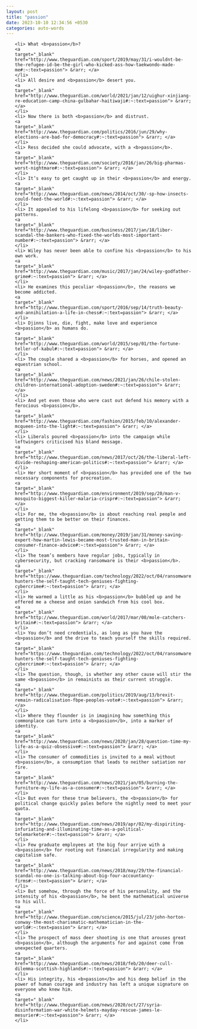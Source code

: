 ```yaml
---
layout: post
title: "passion"
date: 2023-10-10 12:34:56 +0530
categories: auto-words
---
```

<ol>

    <li> What <b>passion</b>?
    <a 
    target="_blank" 
    href="http://www.theguardian.com/sport/2019/may/31/i-wouldnt-be-the-refugee-id-be-the-girl-who-kicked-ass-how-taekwondo-made-me#:~:text=passion"> &rarr; </a>
    </li>
    <li> All desire and <b>passion</b> desert you.
    <a 
    target="_blank" 
    href="http://www.theguardian.com/world/2021/jan/12/uighur-xinjiang-re-education-camp-china-gulbahar-haitiwaji#:~:text=passion"> &rarr; </a>
    </li>
    <li> Now there is both <b>passion</b> and distrust.
    <a 
    target="_blank" 
    href="http://www.theguardian.com/politics/2016/jun/29/why-elections-are-bad-for-democracy#:~:text=passion"> &rarr; </a>
    </li>
    <li> Ress decided she could advocate, with a <b>passion</b>.
    <a 
    target="_blank" 
    href="http://www.theguardian.com/society/2016/jan/26/big-pharmas-worst-nightmare#:~:text=passion"> &rarr; </a>
    </li>
    <li> It’s easy to get caught up in their <b>passion</b> and energy.
    <a 
    target="_blank" 
    href="http://www.theguardian.com/news/2014/oct/30/-sp-how-insects-could-feed-the-world#:~:text=passion"> &rarr; </a>
    </li>
    <li> It appealed to his lifelong <b>passion</b> for seeking out patterns.
    <a 
    target="_blank" 
    href="http://www.theguardian.com/business/2017/jan/18/libor-scandal-the-bankers-who-fixed-the-worlds-most-important-number#:~:text=passion"> &rarr; </a>
    </li>
    <li> Wiley has never been able to confine his <b>passion</b> to his own work.
    <a 
    target="_blank" 
    href="http://www.theguardian.com/music/2017/jan/24/wiley-godfather-grime#:~:text=passion"> &rarr; </a>
    </li>
    <li> He examines this peculiar <b>passion</b>, the reasons we become addicted.
    <a 
    target="_blank" 
    href="http://www.theguardian.com/sport/2016/sep/14/truth-beauty-and-annihilation-a-life-in-chess#:~:text=passion"> &rarr; </a>
    </li>
    <li> Djinns live, die, fight, make love and experience <b>passion</b> as humans do.
    <a 
    target="_blank" 
    href="http://www.theguardian.com/world/2015/sep/01/the-fortune-teller-of-kabul#:~:text=passion"> &rarr; </a>
    </li>
    <li> The couple shared a <b>passion</b> for horses, and opened an equestrian school.
    <a 
    target="_blank" 
    href="http://www.theguardian.com/news/2021/jan/26/chile-stolen-children-international-adoption-sweden#:~:text=passion"> &rarr; </a>
    </li>
    <li> And yet even those who were cast out defend his memory with a ferocious <b>passion</b>.
    <a 
    target="_blank" 
    href="http://www.theguardian.com/fashion/2015/feb/10/alexander-mcqueen-into-the-light#:~:text=passion"> &rarr; </a>
    </li>
    <li> Liberals poured <b>passion</b> into the campaign while leftwingers criticised his bland message.
    <a 
    target="_blank" 
    href="http://www.theguardian.com/news/2017/oct/26/the-liberal-left-divide-reshaping-american-politics#:~:text=passion"> &rarr; </a>
    </li>
    <li> Her short moment of <b>passion</b> has provided one of the two necessary components for procreation.
    <a 
    target="_blank" 
    href="http://www.theguardian.com/environment/2019/sep/20/man-v-mosquito-biggest-killer-malaria-crispr#:~:text=passion"> &rarr; </a>
    </li>
    <li> For me, the <b>passion</b> is about reaching real people and getting them to be better on their finances.
    <a 
    target="_blank" 
    href="http://www.theguardian.com/money/2019/jan/31/money-saving-expert-how-martin-lewis-became-most-trusted-man-in-britain-consumer-finance-advice#:~:text=passion"> &rarr; </a>
    </li>
    <li> The team’s members have regular jobs, typically in cybersecurity, but cracking ransomware is their <b>passion</b>.
    <a 
    target="_blank" 
    href="https://www.theguardian.com/technology/2022/oct/04/ransomware-hunters-the-self-taught-tech-geniuses-fighting-cybercrime#:~:text=passion"> &rarr; </a>
    </li>
    <li> He warmed a little as his <b>passion</b> bubbled up and he offered me a cheese and onion sandwich from his cool box.
    <a 
    target="_blank" 
    href="http://www.theguardian.com/world/2017/mar/08/mole-catchers-britain#:~:text=passion"> &rarr; </a>
    </li>
    <li> You don’t need credentials, as long as you have the <b>passion</b> and the drive to teach yourself the skills required.
    <a 
    target="_blank" 
    href="https://www.theguardian.com/technology/2022/oct/04/ransomware-hunters-the-self-taught-tech-geniuses-fighting-cybercrime#:~:text=passion"> &rarr; </a>
    </li>
    <li> The question, though, is whether any other cause will stir the same <b>passion</b> in remainists as their current struggle.
    <a 
    target="_blank" 
    href="http://www.theguardian.com/politics/2019/aug/13/brexit-remain-radicalisation-fbpe-peoples-vote#:~:text=passion"> &rarr; </a>
    </li>
    <li> Where they flounder is in imagining how something this commonplace can turn into a <b>passion</b>, into a marker of identity.
    <a 
    target="_blank" 
    href="http://www.theguardian.com/news/2020/jan/28/question-time-my-life-as-a-quiz-obsessive#:~:text=passion"> &rarr; </a>
    </li>
    <li> The consumer of commodities is invited to a meal without <b>passion</b>, a consumption that leads to neither satiation nor fire.
    <a 
    target="_blank" 
    href="http://www.theguardian.com/news/2021/jan/05/burning-the-furniture-my-life-as-a-consumer#:~:text=passion"> &rarr; </a>
    </li>
    <li> But even for these true believers, the <b>passion</b> for political change quickly pales before the nightly need to meet your quota.
    <a 
    target="_blank" 
    href="http://www.theguardian.com/news/2019/apr/02/my-dispiriting-infuriating-and-illuminating-time-as-a-political-telemarketer#:~:text=passion"> &rarr; </a>
    </li>
    <li> Few graduate employees at the big four arrive with a <b>passion</b> for rooting out financial irregularity and making capitalism safe.
    <a 
    target="_blank" 
    href="http://www.theguardian.com/news/2018/may/29/the-financial-scandal-no-one-is-talking-about-big-four-accountancy-firms#:~:text=passion"> &rarr; </a>
    </li>
    <li> But somehow, through the force of his personality, and the intensity of his <b>passion</b>, he bent the mathematical universe to his will.
    <a 
    target="_blank" 
    href="http://www.theguardian.com/science/2015/jul/23/john-horton-conway-the-most-charismatic-mathematician-in-the-world#:~:text=passion"> &rarr; </a>
    </li>
    <li> The prospect of mass deer shooting is one that arouses great <b>passion</b>, although the arguments for and against come from unexpected quarters.
    <a 
    target="_blank" 
    href="http://www.theguardian.com/news/2018/feb/20/deer-cull-dilemma-scottish-highlands#:~:text=passion"> &rarr; </a>
    </li>
    <li> His integrity, his <b>passion</b> and his deep belief in the power of human courage and industry has left a unique signature on everyone who knew him.
    <a 
    target="_blank" 
    href="http://www.theguardian.com/news/2020/oct/27/syria-disinformation-war-white-helmets-mayday-rescue-james-le-mesurier#:~:text=passion"> &rarr; </a>
    </li>